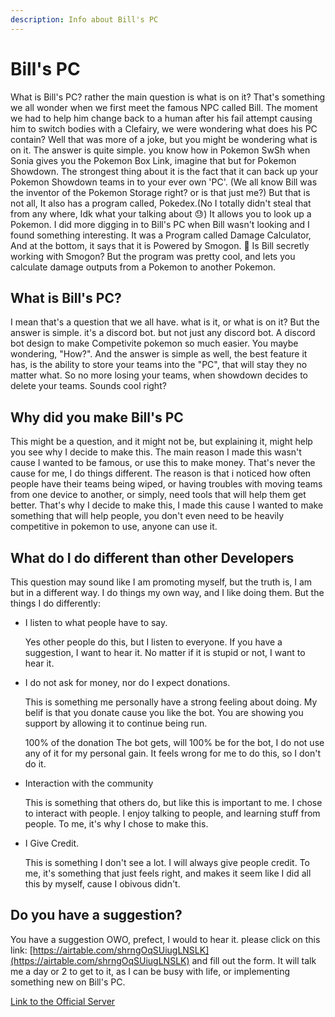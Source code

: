 ```yaml
---
description: Info about Bill's PC
---
```


# Bill's PC

What is Bill's PC? rather the main question is what is on it? That's something we all wonder when we first meet the famous NPC called Bill. The moment we had to help him change back to a human after his fail attempt causing him to switch bodies with a Clefairy, we were wondering what does his PC contain? Well that was more of a joke, but you might be wondering what is on it. The answer is quite simple. you know how in Pokemon SwSh when Sonia gives you the Pokemon Box Link, imagine that but for Pokemon Showdown. The strongest thing about it is the fact that it can back up your Pokemon Showdown teams in to your ever own 'PC'. \(We all know Bill was the inventor of the Pokemon Storage right? or is that just me?\) But that is not all, It also has a program called, Pokedex.\(No I totally didn't steal that from any where, Idk what your talking about 😓\) It allows you to look up a Pokemon. I did more digging in to Bill's PC when Bill wasn't looking and I found something interesting. It was a Program called Damage Calculator, And at the bottom, it says that it is Powered by Smogon. 🤔 Is Bill secretly working with Smogon? But the program was pretty cool, and lets you calculate damage outputs from a Pokemon to another Pokemon.

## What is Bill's PC?

I mean that's a question that we all have. what is it, or what is on it? But the answer is simple. it's a discord bot. but not just any discord bot. A discord bot design to make Competivite pokemon so much easier. You maybe wondering, "How?". And the answer is simple as well, the best feature it has, is the ability to store your teams into the "PC", that will stay they no matter what. So no more losing your teams, when showdown decides to delete your teams. Sounds cool right?

## Why did you make Bill's PC

This might be a question, and it might not be, but explaining it, might help you see why I decide to make this. The main reason I made this wasn't cause I wanted to be famous, or use this to make money. That's never the cause for me, I do things different. The reason is that i noticed how often people have their teams being wiped, or having troubles with moving teams from one device to another, or simply, need tools that will help them get better. That's why I decide to make this, I made this cause I wanted to make something that will help people, you don't even need to be heavily competitive in pokemon to use, anyone can use it.

## What do I do different than other Developers

This question may sound like I am promoting myself, but the truth is, I am but in a different way. I do things my own way, and I like doing them. But the things I do differently:

* I listen to what people have to say.

  Yes other people do this, but I listen to everyone. If you have a suggestion, I want to hear it. No matter if it is stupid or not, I want to hear it.

* I do not ask for money, nor do I expect donations.

  This is something me personally have a strong feeling about doing. My belif is that you donate cause you like the bot. You are showing you support by allowing it to continue being run.

  100% of the donation The bot gets, will 100% be for the bot, I do not use any of it for my personal gain. It feels wrong for me to do this, so I don't do it.

* Interaction with the community

  This is something that others do, but like this is important to me. I chose to interact with people. I enjoy talking to people, and learning stuff from people. To me, it's why I chose to make this.

* I Give Credit.

  This is something I don't see a lot. I will always give people credit. To me, it's something that just feels right, and makes it seem like I did all this by myself, cause I obivous didn't.

## Do you have a suggestion?

You have a suggestion OWO, prefect, I would to hear it. please click on this link: [https://airtable.com/shrngOqSUiugLNSLK](https://airtable.com/shrngOqSUiugLNSLK) and fill out the form. It will talk me a day or 2 to get to it, as I can be busy with life, or implementing something new on Bill's PC.

[Link to the Official Server](https://discord.gg/uhMbRMa)
